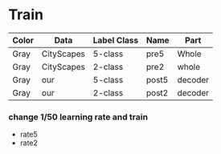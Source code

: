 # Train
|Color|Data|Label Class|Name|Part|
|-----|----|----|-----|---|
|Gray|CityScapes|5-class|pre5|Whole|
|Gray|CityScapes|2-class|pre2|whole|
|Gray|our|5-class|post5|decoder|
|Gray|our|2-class|post2|decoder|

### change 1/50 learning rate and train
- rate5
- rate2